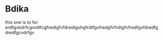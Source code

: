 # Bdika
this one is to for erdfgvbdrfcgvrdtfcgfredtgfvfdredtgvhgfrdtfgvfredgfvfrdtgfvfredfgvfdredfgdredfgcvdrfgv 
